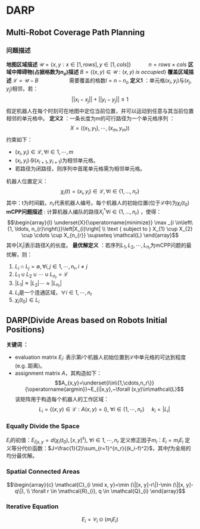 # DARP
## Multi-Robot Coverage Path Planning
### 问题描述
**地图区域描述**
$\mathcal{U}=\{x,y:x\in[1,rows],y\in[1,cols]\}~~~~~~~~~~~~n=rows \times cols$
**区域中障碍物(占据格数为$n_o$)描述**
$B=\{(x,y)\in\mathcal{U}:(x,y)~is~occupied\}$
**覆盖区域描述**
$\mathcal{L}=\mathcal{U}-B~~~~~~~~~~~~~~~~~~~~~$需要覆盖的格数$l=n-n_o$
**定义1** ：单元格$(x_i, y_i)$与$(x_j,y_j)$相邻，若：
$$||x_i-x_j||+||y_i-y_j||\leq 1$$
假定机器人在每个时刻可在地图中定位当前位置，并可以运动到任意与其当前位置相邻的单元格中。
**定义2** ：一条长度为m的可行路径为一个单元格序列 ：
$$X=((x_1,y_1),\cdots,(x_m,y_m))$$
约束如下：
* $(x_i,y_i)\in{\mathcal{L}}, \forall i\in{1,\cdots,m}$
* $(x_i,y_i)与(x_{i+1},y_{i+1})$为相邻单元格。
* 若路径为闭路径，则序列中首尾单元格需为相邻单元格。

机器人位置定义：
$$\chi_{i}(t)=\left(x_{i}, y_{i}\right) \in \mathcal{L}, \forall i \in\left\{1, \ldots, n_{r}\right\}$$
其中：t为时间戳，$n_r$代表机器人编号。每个机器人的初始位置(位于$\mathcal{L}$中)为$\chi_i(t_0)$
**mCPP问题描述** : 计算机器人编队的路径$X_{i}^{*} \forall i \in\left\{1, \ldots, n_{r}\right\}$ ，使得：
$$\begin{array}{l}
\underset{X}{\operatorname{minimize}} \max _{i \in\left\{1, \ldots, n_{r}\right\}}\left|X_{i}\right| \\
\text { subject to } X_{1} \cup X_{2} \cup \cdots \cup X_{n_{r}} \supseteq \mathcal{L}
\end{array}$$
其中$|X_i|$表示路径$X_i$的长度。
**最优解定义** ：若序列${L_1,L_2,\cdots,L_{n_r}}$为mCPP问题的最优解，则：
1. $L_i\cap L_j=\emptyset,\forall i,j\in1,\cdots,n_r,i\ne j$
2. $L_1 \cup L_2 \cup\cdots\cup L_{n_r}=\mathcal{L}$
3. $|L_1| \approx |L_2| \cdots \approx |L_{n_r}|$
4. $L_i$是一个连通区域，$\forall i \in1,\cdots,n_r$
5. $\chi_i(t_0)\in L_i$
## DARP(Divide Areas based on Robots Initial Positions)
**关键词 ：** 
* evaluation matrix $E_i$:  表示第$i$个机器人初始位置到$\mathcal{L}$中单元格的可达到程度(e.g. 距离)。
* assignment matrix $A$，其构造如下：
$$A_{x,y}=\underset{i\in\{1,\cdots,n_r\}}{\operatorname{argmin}}~E_{i|x,y},~\forall (x,y)\in\mathcal{L}$$
该矩阵用于构造每个机器人的工作区域：
$$L_i=\{(x,y)\in\mathcal{L}:A(x,y)=i\},~\forall i\in\{1,\cdots,n_r\}~~~~~k_i=|L_i|$$
### Equally Divide the Space
$E_i$的初值：$E_{i|x,y}=d(\chi_i(t_0),[x,y]^\tau),~\forall i\in{1,\cdots,n_r}$
定义修正因子$m_i$：$E_i=m_iE_i$
定义等分代价函数：$J=\frac{1}{2}\sum_{r=1}^{n_r}{(k_i-f)^2}$，其中$f$为全局的均分最优解。
### Spatial Connected Areas
$$\begin{array}{c}
\mathcal{C}_{i \mid x, y}=\min (\|[x, y]-r\|)-\min (\|[x, y]-q\|), \\
\forall r \in \mathcal{R}_{i}, q \in \mathcal{Q}_{i}
\end{array}$$
### Iterative Equation
$$E_{i}=\mathcal{C}_{i} \odot\left(m_{i} E_{i}\right)$$
